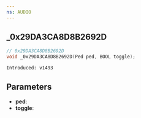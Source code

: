```yaml
---
ns: AUDIO
---
```

## _0x29DA3CA8D8B2692D

```c
// 0x29DA3CA8D8B2692D
void _0x29DA3CA8D8B2692D(Ped ped, BOOL toggle);
```

```
Introduced: v1493
```

## Parameters
* **ped**:
* **toggle**:

